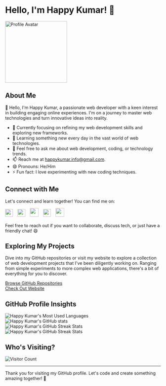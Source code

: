 # Hello, I'm Happy Kumar! 🌟

<img src="https://avatars.githubusercontent.com/u/85684143?v=4" alt="Profile Avatar" width="200">

## About Me

👋 Hello, I'm Happy Kumar, a passionate web developer with a keen interest in building engaging online experiences. I'm on a journey to master web technologies and turn innovative ideas into reality.

- 🔭 Currently focusing on refining my web development skills and exploring new frameworks.
- 🌱 Learning something new every day in the vast world of web technologies.
- 💬 Feel free to ask me about web development, coding, or technology trends.
- 📫 Reach me at [happykumar.info@gmail.com](mailto:happykumar.info@gmail.com).
- 😄 Pronouns: He/Him
- ⚡ Fun fact: I love experimenting with new coding techniques.

## Connect with Me

Let's connect and learn together! You can find me on:

<div>
  <a href="https://facebook.com/ImHappyKumar/"><img src="https://raw.githubusercontent.com/dheereshagrwal/colored-icons/master/svg/facebook.svg" width="25px"></a> &ensp;
  <a href="https://instagram.com/happykumarofficial/"><img src="https://raw.githubusercontent.com/dheereshagrwal/colored-icons/master/svg/instagram.svg" width="25px"></a> &ensp;
  <a href="https://twitter.com/ImHappyKumar/"><img src="https://raw.githubusercontent.com/dheereshagrwal/colored-icons/master/svg/twitter.svg" width="28px"></a> &ensp;
  <a href="https://t.me/ImHappyKumar"><img src="https://raw.githubusercontent.com/dheereshagrwal/colored-icons/master/svg/telegram.svg" width="25px"></a> &ensp;
  <a href="https://www.linkedin.com/in/ImHappyKumar/"><img src="https://raw.githubusercontent.com/dheereshagrwal/colored-icons/master/svg/linkedin.svg" width="28px"></a>
</div>
<br>
Feel free to reach out if you want to collaborate, discuss tech, or just have a friendly chat! 😄

## Exploring My Projects

Dive into my GitHub repositories or visit my website to explore a collection of web development projects that I've been diligently working on. Ranging from simple experiments to more complex web applications, there's a bit of everything for you to discover.

[Browse GitHub Repositories](https://github.com/ImHappyKumar?tab=repositories) <br>
[Check Out Website](https://happykumar.in/)

## GitHub Profile Insights

<!-- Happy Kumar's Most Used Languages -->
<picture>
  <source media="(prefers-color-scheme: dark)" srcset="https://github-readme-stats.vercel.app/api/top-langs/?username=ImHappyKumar&layout=compact&theme=dark">
  <source media="(prefers-color-scheme: light)" srcset="https://github-readme-stats.vercel.app/api/top-langs/?username=ImHappyKumar&layout=compact&theme=light">
  <img alt="Happy Kumar's Most Used Languages" src="https://github-readme-stats.vercel.app/api/top-langs/?username=ImHappyKumar&layout=compact">
</picture> <br>

<!-- Happy Kumar's GitHub Stats -->
<picture>
  <source media="(prefers-color-scheme: dark)" srcset="https://github-readme-stats.vercel.app/api?username=ImHappyKumar&theme=dark&show_icons=true">
  <source media="(prefers-color-scheme: light)" srcset="https://github-readme-stats.vercel.app/api?username=ImHappyKumar&theme=default&show_icons=true">
  <img alt="Happy Kumar's GitHub stats" src="https://github-readme-stats.vercel.app/api?username=ImHappyKumar&theme=default&show_icons=true">
</picture> <br>

<!-- Happy Kumar's GitHub Contributor Stats -->
<picture>
  <source media="(prefers-color-scheme: dark)" srcset="https://github-contributor-stats.vercel.app/api?username=ImHappyKumar&limit=5&theme=dark&combine_all_yearly_contributions=true">
  <source media="(prefers-color-scheme: light)" srcset="https://github-contributor-stats.vercel.app/api?username=ImHappyKumar&limit=5&theme=flat&combine_all_yearly_contributions=true">
  <img alt="Happy Kumar's GitHub Streak Stats" src="https://github-contributor-stats.vercel.app/api?username=ImHappyKumar&limit=5&theme=flat&combine_all_yearly_contributions=true">
</picture> <br>

<!-- Happy Kumar's GitHub Streak Stats -->
<picture>
  <source media="(prefers-color-scheme: dark)" srcset="https://github-readme-streak-stats.herokuapp.com?user=ImHappyKumar&theme=dark">
  <source media="(prefers-color-scheme: light)" srcset="https://github-readme-streak-stats.herokuapp.com?user=ImHappyKumar&theme=default">
  <img alt="Happy Kumar's GitHub Streak Stats" src="https://github-readme-streak-stats.herokuapp.com?user=ImHappyKumar&theme=default">
</picture>

## Who's Visiting?

![Visitor Count](https://visitor-badge.laobi.icu/badge?page_id=ImHappyKumar.ImHappyKumar)
  
---

Thank you for visiting my GitHub profile. Let's code and create something amazing together! 🚀

